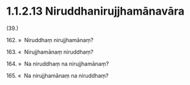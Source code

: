 # 1.1.2.13 Niruddhanirujjhamānavāra

(39.)

162\. »  Niruddhaṃ nirujjhamānaṃ?

163\. «  Nirujjhamānaṃ niruddhaṃ?

164\. »  Na niruddhaṃ na nirujjhamānaṃ?

165\. «  Na nirujjhamānaṃ na niruddhaṃ?
